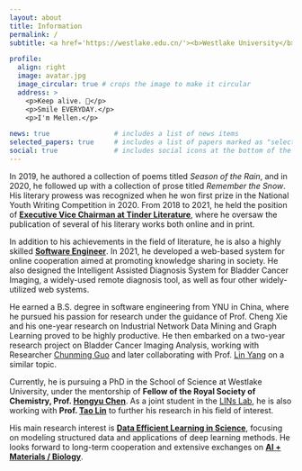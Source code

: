 ```yaml
---
layout: about
title: Information
permalink: /
subtitle: <a href='https://westlake.edu.cn/'><b>Westlake University</b></a>. No.600 Dunyu Road, Hangzhou, Zhejiang, China.

profile:
  align: right
  image: avatar.jpg
  image_circular: true # crops the image to make it circular
  address: >
    <p>Keep alive. 🌲</p>
    <p>Smile EVERYDAY.</p>
    <p>I'm Mellen.</p>

news: true                # includes a list of news items
selected_papers: true     # includes a list of papers marked as "selected={true}"
social: true              # includes social icons at the bottom of the page
---
```


In 2019, he authored a collection of poems titled *Season of the Rain*, and in 2020, he followed up with a collection of prose titled *Remember the Snow*. His literary prowess was recognized when he won first prize in the National Youth Writing Competition in 2020. From 2018 to 2021, he held the position of **[Executive Vice Chairman at Tinder Literature](http://zghaowx.com/)**, where he oversaw the publication of several of his literary works both online and in print.

In addition to his achievements in the field of literature, he is also a highly skilled **[Software Engineer]()**. In 2021, he developed a web-based system for online cooperation aimed at promoting knowledge sharing in society. He also designed the Intelligent Assisted Diagnosis System for Bladder Cancer Imaging, a widely-used remote diagnosis tool, as well as four other widely-utilized web systems.

He earned a B.S. degree in software engineering from YNU in China, where he pursued his passion for research under the guidance of Prof. Cheng Xie and his one-year research on Industrial Network Data Mining and Graph Learning proved to be highly productive. He then embarked on a two-year research project on Bladder Cancer Imaging Analysis, working with Researcher [Chunming Guo](https://scholar.google.com/citations?user=lI82lJUAAAAJ) and later collaborating with Prof. [Lin Yang](https://en.westlake.edu.cn/faculty/lin-yang.html) on a similar topic.

Currently, he is pursuing a PhD in the School of Science at Westlake University, under the mentorship of **Fellow of the Royal Society of Chemistry, Prof. [Hongyu Chen](https://en.westlake.edu.cn/faculty/hongyu-chen.html)**. As a joint student in the [LINs Lab](https://lins-lab.github.io), he is also working with **Prof. [Tao Lin](https://en.westlake.edu.cn/faculty/tao-lin.html)** to further his research in his field of interest.

His main research interest is **<u>Data Efficient Learning in Science</u>**, focusing on modeling structured data and applications of deep learning methods. He looks forward to long-term cooperation and extensive exchanges on **<u>AI + Materials / Biology</u>**.

<br/>
